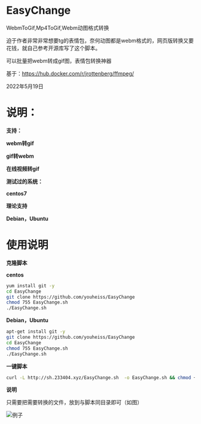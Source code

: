 # EasyChange
WebmToGif,Mp4ToGif,Webm动图格式转换

迫于作者非常非常想要tg的表情包，奈何动图都是webm格式的，网页版转换又要花钱，就自己参考开源库写了这个脚本。

可以批量把webm转成gif图，表情包转换神器

基于：https://hub.docker.com/r/jrottenberg/ffmpeg/

2022年5月19日

# 说明：

**支持：**

**webm转gif**

**gif转webm**

**在线视频转gif**

**测试过的系统：**

**centos7**

**理论支持**

**Debian，Ubuntu**

# 使用说明

**克隆脚本**

**centos**

```bash
yum install git -y
cd EasyChange
git clone https://github.com/youheiss/EasyChange
chmod 755 EasyChange.sh
./EasyChange.sh
```
**Debian，Ubuntu**

```bash
apt-get install git -y
git clone https://github.com/youheiss/EasyChange
cd EasyChange
chmod 755 EasyChange.sh
./EasyChange.sh
```

**一键脚本**
```bash
curl -L http://sh.233404.xyz/EasyChange.sh  -o EasyChange.sh && chmod +755 EasyChange.sh && sudo ./EasyChange.sh
```

**说明**

只需要把需要转换的文件，放到与脚本同目录即可（如图）

![例子](https://user-images.githubusercontent.com/56901101/169345484-04bb6de7-b100-4b21-a441-b68724825ba0.png)


